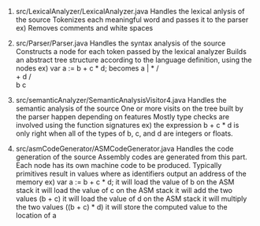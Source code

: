 1. src/LexicalAnalyzer/LexicalAnalyzer.java
Handles the lexical anlysis of the source
Tokenizes each meaningful word and passes it to the parser
ex) Removes comments and white spaces


2. src/Parser/Parser.java
Handles the syntax analysis of the source
Constructs a node for each token passed by the lexical analyzer
Builds an abstract tree structure according to the language definition, using the nodes
ex) var a := b + c * d;
	becomes       	a
					|
					*
				   / \
				  +	  d
				 / \
				b   c
				
				
3. src/semanticAnalyzer/SemanticAnalysisVisitor4.java
Handles the semantic analysis of the source
One or more visits on the tree built by the parser happen depending on features
Mostly type checks are involved using the function signatures
ex) the expression b + c * d
	is only right when all of the types of b, c, and d are integers or floats.


4. src/asmCodeGenerator/ASMCodeGenerator.java
Handles the code generation of the source
Assembly codes are generated from this part.
Each node has its own machine code to be produced. Typically primitives result in values where as identifiers output an address of the memory
ex) var a := b + c * d;
	it will load the value of b on the ASM stack
	it will load the value of c on the ASM stack
	it will add the two values (b + c)
	it will load the value of d on the ASM stack
	it will multiply the two values ((b + c) * d)
	it will store the computed value to the location of a
